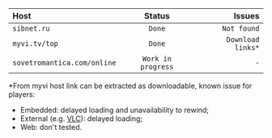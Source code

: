 Host|Status|Issues
:---|:---:|---:
`sibnet.ru`|`Done`|`Not found`
`myvi.tv/top`|`Done`|`Download links*`
`sovetromantica.com/online`|`Work in progress`|`-`

*From myvi host link can be extracted as downloadable, known issue for players:

- Embedded: delayed loading and unavailability to rewind;
- External (e.g. [VLC](https://play.google.com/store/apps/details?id=org.videolan.vlc&hl=en&gl=US)): delayed loading;
- Web: don't tested.
